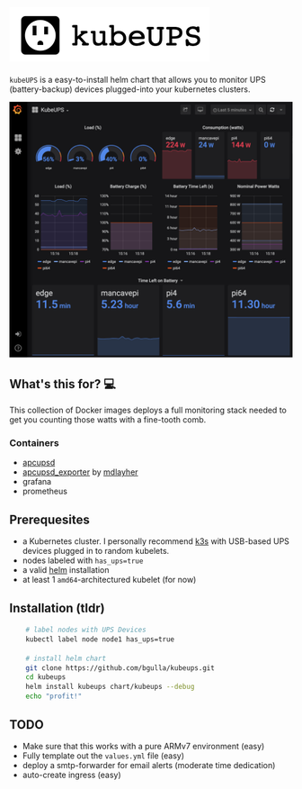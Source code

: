 ![](./docs/kubeUPS_logo.png)
####
`kubeUPS` is a easy-to-install helm chart that allows you to monitor UPS (battery-backup) devices plugged-into your kubernetes clusters. 

![](./docs/screenshot.png)

## What's this for? 💻
This collection of Docker images deploys a full monitoring stack needed to get you counting those watts with a fine-tooth comb. 

### Containers
 * [apcupsd](https://github.com/bgulla?tab=repositories&q=apcupsd)
 * [apcupsd_exporter](https://github.com/mdlayher/apcupsd_exporter) by [mdlayher](https://github.com/mdlayher)
 * grafana
 * prometheus

## Prerequesites
 * a Kubernetes cluster. I personally recommend [k3s](https://k3s.io) with USB-based UPS devices plugged in to random kubelets.
 * nodes labeled with `has_ups=true`
 * a valid [helm](https://helm.sh) installation
 * at least 1 `amd64`-architectured kubelet (for now)

## Installation (tldr)
```bash
    # label nodes with UPS Devices
    kubectl label node node1 has_ups=true

    # install helm chart   
    git clone https://github.com/bgulla/kubeups.git
    cd kubeups
    helm install kubeups chart/kubeups --debug
    echo "profit!"
```

## TODO
* Make sure that this works with a pure ARMv7 environment (easy)
* Fully template out the `values.yml` file (easy)
* deploy a smtp-forwarder for email alerts (moderate time dedication)
* auto-create ingress (easy)


